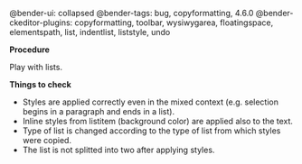 @bender-ui: collapsed
@bender-tags: bug, copyformatting, 4.6.0
@bender-ckeditor-plugins: copyformatting, toolbar, wysiwygarea, floatingspace, elementspath, list, indentlist, liststyle, undo

**Procedure**

Play with lists.

**Things to check**

* Styles are applied correctly even in the mixed context (e.g. selection begins in a paragraph and ends in a list).
* Inline styles from listitem (background color) are applied also to the text.
* Type of list is changed according to the type of list from which styles were copied.
* The list is not splitted into two after applying styles.
